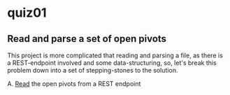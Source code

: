 # quiz01

## Read and parse a set of open pivots

This project is more complicated that reading and parsing a file, as there
is a REST-endpoint involved and some data-structuring, so, let's break this
problem down into a set of stepping-stones to the solution.

A. [Read](01read) the open pivots from a REST endpoint

